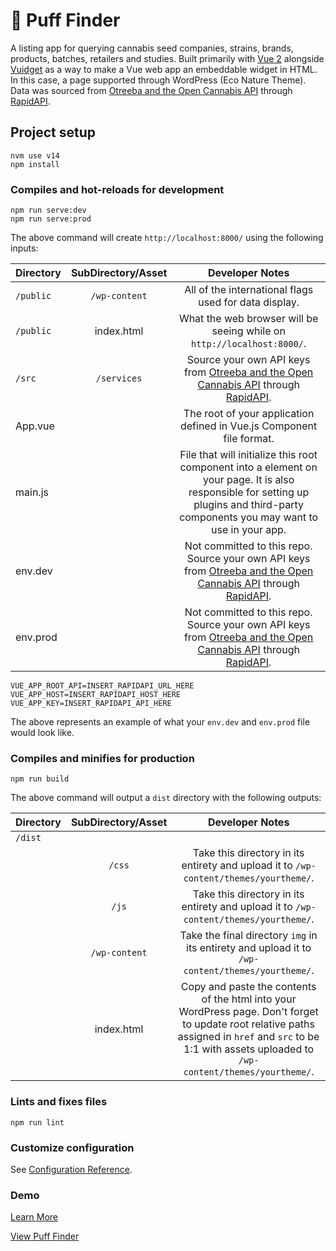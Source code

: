 # 🌱 Puff Finder

A listing app for querying cannabis seed companies, strains, brands, products, batches, retailers and studies. Built primarily with [Vue 2](https://v2.vuejs.org/) alongside [Vuidget](https://github.com/DJanoskova/Vuidget) as a way to make a Vue web app an embeddable widget in HTML. In this case, a page supported through WordPress (Eco Nature Theme). Data was sourced from [Otreeba and the Open Cannabis API](https://otreeba.com/) through [RapidAPI](https://rapidapi.com/).

## Project setup
```
nvm use v14
npm install
```

### Compiles and hot-reloads for development
```
npm run serve:dev
npm run serve:prod
```
The above command will create `http://localhost:8000/` using the following inputs:

| Directory  | SubDirectory/Asset | Developer Notes |
| ------------- |:-------------:|:-------------:|
| `/public`      |  `/wp-content`  |   All of the international flags used for data display.
| `/public`      |  index.html  |   What the web browser will be seeing while on `http://localhost:8000/`.
| `/src`      |  `/services`  |   Source your own API keys from [Otreeba and the Open Cannabis API](https://otreeba.com/) through [RapidAPI](https://rapidapi.com/).
| App.vue      |    |   The root of your application defined in Vue.js Component file format.
| main.js      |    |   File that will initialize this root component into a element on your page. It is also responsible for setting up plugins and third-party components you may want to use in your app.
| env.dev      |    |   Not committed to this repo. Source your own API keys from [Otreeba and the Open Cannabis API](https://otreeba.com/) through [RapidAPI](https://rapidapi.com/).
| env.prod      |    |   Not committed to this repo. Source your own API keys from [Otreeba and the Open Cannabis API](https://otreeba.com/) through [RapidAPI](https://rapidapi.com/).

```
VUE_APP_ROOT_API=INSERT_RAPIDAPI_URL_HERE
VUE_APP_HOST=INSERT_RAPIDAPI_HOST_HERE
VUE_APP_KEY=INSERT_RAPIDAPI_API_HERE
```
The above represents an example of what your `env.dev` and `env.prod` file would look like.

### Compiles and minifies for production
```
npm run build
```
The above command will output a `dist` directory with the following outputs:

| Directory  | SubDirectory/Asset | Developer Notes |
| ------------- |:-------------:|:-------------:|
| `/dist`      |    |
|       |  `/css`  | Take this directory in its entirety and upload it to `/wp-content/themes/yourtheme/`.  |
|       |  `/js`  | Take this directory in its entirety and upload it to `/wp-content/themes/yourtheme/`.  |
|       |  `/wp-content`  | Take the final directory `img` in its entirety and upload it to `/wp-content/themes/yourtheme/`.  |
|       |  index.html  | Copy and paste the contents of the html into your WordPress page. Don't forget to update root relative paths assigned in `href` and `src` to be 1:1 with assets uploaded to `/wp-content/themes/yourtheme/`.   |

### Lints and fixes files
```
npm run lint
```

### Customize configuration
See [Configuration Reference](https://cli.vuejs.org/config/).

### Demo
[Learn More](https://www.marklreyes.com/puff-finder/)

[View Puff Finder](https://www.puffprovisions.com/puff-finder/)
